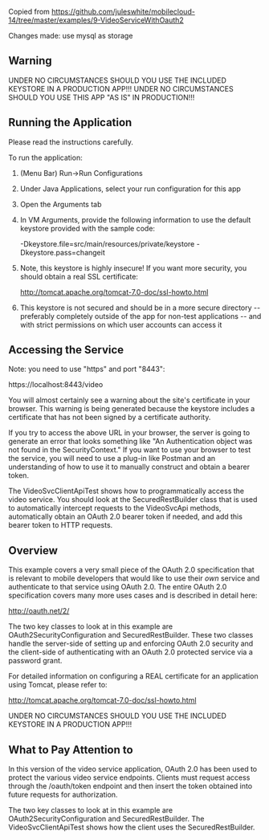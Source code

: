 Copied from https://github.com/juleswhite/mobilecloud-14/tree/master/examples/9-VideoServiceWithOauth2

Changes made: use mysql as storage

## Warning

UNDER NO CIRCUMSTANCES SHOULD YOU USE THE INCLUDED KEYSTORE IN A PRODUCTION APP!!!
UNDER NO CIRCUMSTANCES SHOULD YOU USE THIS APP "AS IS" IN PRODUCTION!!!

## Running the Application

Please read the instructions carefully.

To run the application:

1. (Menu Bar) Run->Run Configurations
2. Under Java Applications, select your run configuration for this app
3. Open the Arguments tab
4. In VM Arguments, provide the following information to use the
   default keystore provided with the sample code:

   -Dkeystore.file=src/main/resources/private/keystore -Dkeystore.pass=changeit

5. Note, this keystore is highly insecure! If you want more security, you 
   should obtain a real SSL certificate:

   http://tomcat.apache.org/tomcat-7.0-doc/ssl-howto.html
   
6. This keystore is not secured and should be in a more secure directory -- preferably
   completely outside of the app for non-test applications -- and with strict permissions
   on which user accounts can access it

## Accessing the Service

Note: you need to use "https" and port "8443":

https://localhost:8443/video

You will almost certainly see a warning about the site's certificate in your browser. This
warning is being generated because the keystore includes a certificate that has not been
signed by a certificate authority. 

If you try to access the above URL in your browser, the server is going to generate an error 
that looks something like "An Authentication object was not found in the SecurityContext." 
If you want to use your browser to test the service, you will need to use a plug-in like 
Postman and an understanding of how to use it to manually construct and obtain a bearer token.

The VideoSvcClientApiTest shows how to programmatically access the video service. You should
look at the SecuredRestBuilder class that is used to automatically intercept requests to the
VideoSvcApi methods, automatically obtain an OAuth 2.0 bearer token if needed, and add this
bearer token to HTTP requests. 

## Overview

This example covers a very small piece of the OAuth 2.0 specification that is
relevant to mobile developers that would like to use their *own* service and
authenticate to that service using OAuth 2.0. The entire OAuth 2.0 specification
covers many more uses cases and is described in detail here:

http://oauth.net/2/

The two key classes to look at in this example are OAuth2SecurityConfiguration and
SecuredRestBuilder. These two classes handle the server-side of setting up and
enforcing OAuth 2.0 security and the client-side of authenticating with an
OAuth 2.0 protected service via a password grant.

For detailed information on configuring a REAL certificate for an application
using Tomcat, please refer to:

http://tomcat.apache.org/tomcat-7.0-doc/ssl-howto.html

UNDER NO CIRCUMSTANCES SHOULD YOU USE THE INCLUDED KEYSTORE IN A PRODUCTION APP!!!

## What to Pay Attention to

In this version of the video service application, OAuth 2.0 has been used to protect
the various video service endpoints. Clients must request access through the /oauth/token
endpoint and then insert the token obtained into future requests for authorization.

The two key classes to look at in this example are OAuth2SecurityConfiguration and
SecuredRestBuilder. The VideoSvcClientApiTest shows how the client uses the SecuredRestBuilder.
